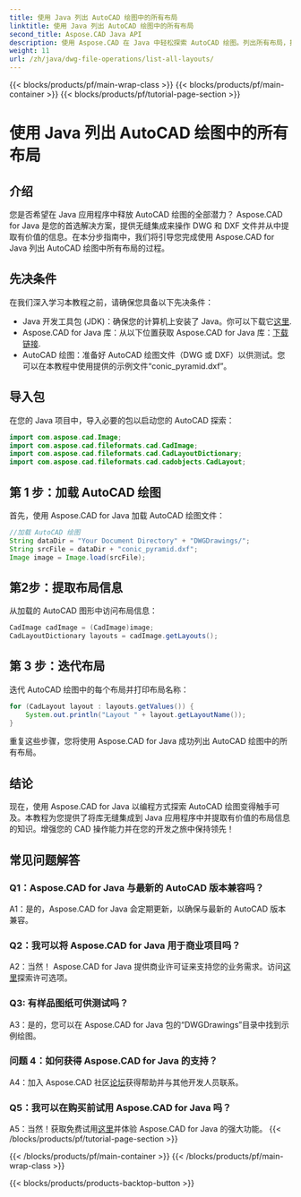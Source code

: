 ```yaml
---
title: 使用 Java 列出 AutoCAD 绘图中的所有布局
linktitle: 使用 Java 列出 AutoCAD 绘图中的所有布局
second_title: Aspose.CAD Java API
description: 使用 Aspose.CAD 在 Java 中轻松探索 AutoCAD 绘图。列出所有布局，提取有价值的信息。立即下载以实现无缝集成！
weight: 11
url: /zh/java/dwg-file-operations/list-all-layouts/
---
```


{{< blocks/products/pf/main-wrap-class >}}
{{< blocks/products/pf/main-container >}}
{{< blocks/products/pf/tutorial-page-section >}}

# 使用 Java 列出 AutoCAD 绘图中的所有布局

## 介绍

您是否希望在 Java 应用程序中释放 AutoCAD 绘图的全部潜力？ Aspose.CAD for Java 是您的首选解决方案，提供无缝集成来操作 DWG 和 DXF 文件并从中提取有价值的信息。在本分步指南中，我们将引导您完成使用 Aspose.CAD for Java 列出 AutoCAD 绘图中所有布局的过程。

## 先决条件

在我们深入学习本教程之前，请确保您具备以下先决条件：
- Java 开发工具包 (JDK)：确保您的计算机上安装了 Java。你可以下载它[这里](https://www.oracle.com/java/technologies/javase-downloads.html).
- Aspose.CAD for Java 库：从以下位置获取 Aspose.CAD for Java 库：[下载链接](https://releases.aspose.com/cad/java/).
- AutoCAD 绘图：准备好 AutoCAD 绘图文件（DWG 或 DXF）以供测试。您可以在本教程中使用提供的示例文件“conic_pyramid.dxf”。

## 导入包

在您的 Java 项目中，导入必要的包以启动您的 AutoCAD 探索：

```java
import com.aspose.cad.Image;
import com.aspose.cad.fileformats.cad.CadImage;
import com.aspose.cad.fileformats.cad.CadLayoutDictionary;
import com.aspose.cad.fileformats.cad.cadobjects.CadLayout;
```

## 第 1 步：加载 AutoCAD 绘图

首先，使用 Aspose.CAD for Java 加载 AutoCAD 绘图文件：

```java
//加载 AutoCAD 绘图
String dataDir = "Your Document Directory" + "DWGDrawings/";
String srcFile = dataDir + "conic_pyramid.dxf";
Image image = Image.load(srcFile);
```

## 第2步：提取布局信息

从加载的 AutoCAD 图形中访问布局信息：

```java
CadImage cadImage = (CadImage)image;
CadLayoutDictionary layouts = cadImage.getLayouts();
```

## 第 3 步：迭代布局

迭代 AutoCAD 绘图中的每个布局并打印布局名称：

```java
for (CadLayout layout : layouts.getValues()) {
    System.out.println("Layout " + layout.getLayoutName());
}
```

重复这些步骤，您将使用 Aspose.CAD for Java 成功列出 AutoCAD 绘图中的所有布局。

## 结论

现在，使用 Aspose.CAD for Java 以编程方式探索 AutoCAD 绘图变得触手可及。本教程为您提供了将库无缝集成到 Java 应用程序中并提取有价值的布局信息的知识。增强您的 CAD 操作能力并在您的开发之旅中保持领先！

## 常见问题解答

### Q1：Aspose.CAD for Java 与最新的 AutoCAD 版本兼容吗？

A1：是的，Aspose.CAD for Java 会定期更新，以确保与最新的 AutoCAD 版本兼容。

### Q2：我可以将 Aspose.CAD for Java 用于商业项目吗？

 A2：当然！ Aspose.CAD for Java 提供商业许可证来支持您的业务需求。访问[这里](https://purchase.aspose.com/buy)探索许可选项。

### Q3: 有样品图纸可供测试吗？

A3：是的，您可以在 Aspose.CAD for Java 包的“DWGDrawings”目录中找到示例绘图。

### 问题 4：如何获得 Aspose.CAD for Java 的支持？

A4：加入 Aspose.CAD 社区[论坛](https://forum.aspose.com/c/cad/19)获得帮助并与其他开发人员联系。

### Q5：我可以在购买前试用 Aspose.CAD for Java 吗？

 A5：当然！获取免费试用[这里](https://releases.aspose.com/)并体验 Aspose.CAD for Java 的强大功能。
{{< /blocks/products/pf/tutorial-page-section >}}

{{< /blocks/products/pf/main-container >}}
{{< /blocks/products/pf/main-wrap-class >}}

{{< blocks/products/products-backtop-button >}}
